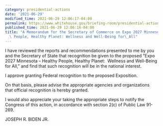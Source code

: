 ```yaml
---
category: presidential-actions
date: '2021-06-29'
modified_time: 2021-06-29 12:06:17-04:00
permalink: https://www.whitehouse.gov/briefing-room/presidential-actions/2021/06/29/a-memorandum-for-the-secretary-of-commerce-on-expo-2027-minnesota-healthy-people-healthy-planet-wellness-and-well-being-for-all/
published_time: 2021-06-29 12:06:16-04:00
title: "A Memorandum for the Secretary of Commerce on Expo 2027 Minnesota \u2013 Healthy\
  \ People, Healthy Planet: Wellness and Well-Being for\_All"
---
```

 
I have reviewed the reports and recommendations presented to me by you
and the Secretary of State that recognition be given to the proposed
“Expo 2027 Minnesota – Healthy People, Healthy Planet:  Wellness and
Well-Being for All,” and find that such recognition will be in the
national interest.  
  
I approve granting Federal recognition to the proposed Exposition.  
  
On that basis, please advise the appropriate agencies and organizations
that official recognition is hereby granted.  
  
I would also appreciate your taking the appropriate steps to notify the
Congress of this action, in accordance with section 2(c) of Public Law
91-269.

JOSEPH R. BIDEN JR.

